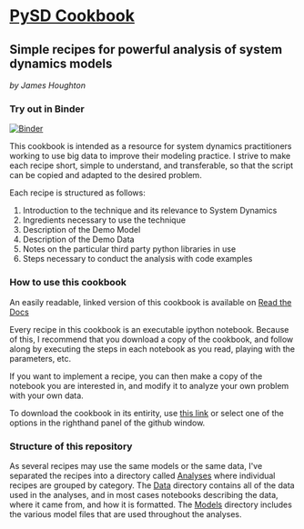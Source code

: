 [PySD Cookbook](http://pysd-cookbook.readthedocs.org/)
=============
## Simple recipes for powerful analysis of system dynamics models
*by James Houghton*

### Try out in Binder
[![Binder](https://mybinder.org/badge_logo.svg)](https://mybinder.org/v2/gh/JamesPHoughton/PySD-Cookbook/HEAD)

This cookbook is intended as a resource for system dynamics practitioners working to use big data to 
improve their modeling practice. I strive to make each recipe short, simple to understand, and transferable, 
so that the script can be copied and adapted to the desired problem.

Each recipe is structured as follows:

1. Introduction to the technique and its relevance to System Dynamics
2. Ingredients necessary to use the technique
 1. Description of the Demo Model
 2. Description of the Demo Data
 3. Notes on the particular third party python libraries in use
3. Steps necessary to conduct the analysis with code examples

### How to use this cookbook
An easily readable, linked version of this cookbook is available on [Read the Docs](http://pysd-cookbook.readthedocs.org/)

Every recipe in this cookbook is an executable ipython notebook. Because of this, I recommend that you download a copy of the cookbook, and follow along by executing the steps in each notebook as you read, playing with the parameters, etc.

If you want to implement a recipe, you can then make a copy of the notebook you are interested in, and modify it to analyze your own problem with your own data.

To download the cookbook in its entirity, use [this link](https://github.com/JamesPHoughton/PySD-Cookbook/archive/master.zip) or select one of the options in the righthand panel of the github window.

### Structure of this repository
As several recipes may use the same models or the same data, I've separated the recipes into a directory called [Analyses](https://github.com/JamesPHoughton/PySD-Cookbook/tree/master/analyses) where individual recipes are grouped by category. The [Data](https://github.com/JamesPHoughton/PySD-Cookbook/tree/master/data) directory contains all of the data used in the analyses, and in most cases notebooks describing the data, where it came from, and how it is formatted. The [Models](https://github.com/JamesPHoughton/PySD-Cookbook/tree/master/models) directory includes the various model files that are used throughout the analyses.
